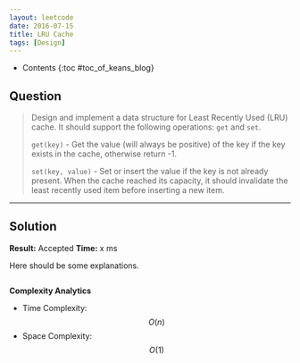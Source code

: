 ```yaml
---
layout: leetcode
date: 2016-07-15
title: LRU Cache
tags: [Design]
---
```


* Contents
{:toc #toc_of_keans_blog}

## Question

> Design and implement a data structure for Least Recently Used (LRU) cache. It should support the following operations: `get` and `set`.
>
>`get(key)` - Get the value (will always be positive) of the key if the key exists in the cache, otherwise return -1.
>
>`set(key, value)` - Set or insert the value if the key is not already present. When the cache reached its capacity, it should invalidate the least recently used item before inserting a new item.
>
>     

***

## Solution

**Result:** Accepted **Time:** x ms

Here should be some explanations.

```c

```

**Complexity Analytics**

- Time Complexity: $$O(n)$$
- Space Complexity: $$O(1)$$
